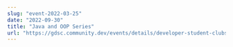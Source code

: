 ```yaml
---
slug: "event-2022-03-25"
date: "2022-09-30"
title: "Java and OOP Series"
url: "https://gdsc.community.dev/events/details/developer-student-clubs-sheridan-college-trafalgar-road-campus-oakville-presents-java-oop-series/"
---
```

